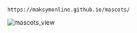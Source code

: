                                                   https://maksymonline.github.io/mascots/
![mascots_view](https://user-images.githubusercontent.com/90929329/172860259-682b684c-6f91-4285-9b59-83365283534b.png)

